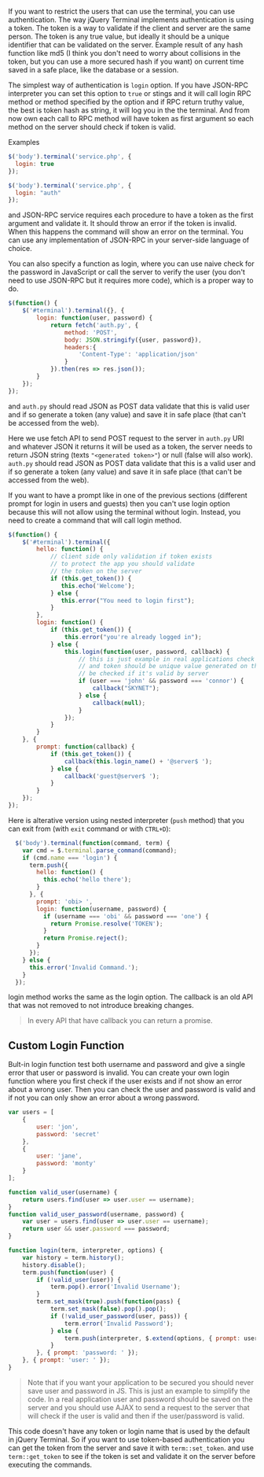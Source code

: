 If you want to restrict the users that can use the terminal, you can use authentication. The way jQuery Terminal implements authentication is using a token. The token is a way to validate if the client and server are the same person. The token is any true value, but ideally it should be a unique identifier that can be validated on the server. Example result of any hash function like md5 (I think you don't need to worry about collisions in the token, but you can use a more secured hash if you want) on current time saved in a safe place, like the database or a session.

The simplest way of authentication is `login` option. If you have JSON-RPC interpreter you can set this option to `true` or stings and it will call login RPC method or method specified by the option and if RPC return truthy value, the best is token hash as string, it
will log you in the the terminal. And from now own each call to RPC method will have token as first argument so each method on the server should check if token is valid.

Examples
```javascript
$('body').terminal('service.php', {
  login: true
});
```

```javascript
$('body').terminal('service.php', {
  login: "auth"
});
```


and JSON-RPC service requires each procedure to have a token as the first argument and validate it. It should throw an error if the token is invalid. When this happens the command will show an error on the terminal. You can use any implementation of JSON-RPC in your server-side language of choice.

You can also specify a function as login, where you can use naive check for the password in JavaScript or call the server to verify the user (you don't need to use JSON-RPC but it requires more code), which is a proper way to do.

```javascript
$(function() {
    $('#terminal').terminal({}, {
        login: function(user, password) {
            return fetch('auth.py', {
                method: 'POST',
                body: JSON.stringify({user, password}),
                headers:{
                    'Content-Type': 'application/json'
                }
            }).then(res => res.json());
        }
    });
});
```
and `auth.py` should read JSON as POST data validate that this is valid user and if so generate a token (any value) and save it in safe place (that can't be accessed from the web).

Here we use fetch API to send POST request to the server in `auth.py` URI and whatever JSON it returns it will be used as a token, the server needs to return JSON string (texts `"<generated token>"`) or null (false will also work). `auth.py` should read JSON as POST data validate that this is a valid user and if so generate a token (any value) and save it in safe place (that can't be accessed from the web).

If you want to have a prompt like in one of the previous sections (different prompt for login in users and guests) then you can't use login option because this will not
allow using the terminal without login. Instead, you need to create a command that will call login method.

```javascript
$(function() {
    $('#terminal').terminal({
        hello: function() {
            // client side only validation if token exists
            // to protect the app you should validate
            // the token on the server
            if (this.get_token()) {
               this.echo('Welcome');
            } else {
               this.error("You need to login first");
            }
        },
        login: function() {
            if (this.get_token()) {
                this.error("you're already logged in");
            } else {
                this.login(function(user, password, callback) {
                    // this is just example in real applications check need to be on the server
                    // and token should be unique value generated on the server that you can
                    // be checked if it's valid by server
                    if (user === 'john' && password === 'connor') {
                        callback("SKYNET");
                    } else {
                        callback(null);
                    }
                });
            }
        }
    }, {
        prompt: function(callback) {
            if (this.get_token()) {
                callback(this.login_name() + '@server$ ');
            } else {
                callback('guest@server$ ');
            }
        }
    });
});
```

Here is alterative version using nested interpreter (`push` method) that you can exit from (with `exit` command or with `CTRL+D`):

```javascript
  $('body').terminal(function(command, term) {
    var cmd = $.terminal.parse_command(command);
    if (cmd.name === 'login') {
      term.push({
        hello: function() {
          this.echo('hello there');
        }
      }, {
        prompt: 'obi> ',
        login: function(username, password) {
          if (username === 'obi' && password === 'one') {
            return Promise.resolve('TOKEN');
          }
          return Promise.reject();
        }
      });
    } else {
      this.error('Invalid Command.');
    }
  });
```

login method works the same as the login option. The callback is an old API that was not removed to not introduce breaking changes.

> In every API that have callback you can return a promise.

## Custom Login Function

Bult-in login function test both username and password and give a single error that user or password is invalid.
You can create your own login function where you first check if the user exists and if not show an error about a wrong user.
Then you can check the user and password is valid and if not you can only show an error about a wrong password.

```javascript
var users = [
    {
        user: 'jon',
        password: 'secret'
    },
    {
        user: 'jane',
        password: 'monty'
    }
];

function valid_user(username) {
    return users.find(user => user.user == username);
}
function valid_user_password(username, password) {
    var user = users.find(user => user.user == username);
    return user && user.password === password;
}

function login(term, interpreter, options) {
    var history = term.history();
    history.disable();
    term.push(function(user) {
        if (!valid_user(user)) {
            term.pop().error('Invalid Username');
        }
        term.set_mask(true).push(function(pass) {
            term.set_mask(false).pop().pop();
            if (!valid_user_password(user, pass)) {
                term.error('Invalid Password');
            } else {
                term.push(interpreter, $.extend(options, { prompt: user + '@~ ' }));
            }
        }, { prompt: 'password: ' });
    }, { prompt: 'user: ' });
}
```

> Note that if you want your application to be secured you should never save user and password in JS. This is just an example to simplify the code. In a real application user and password should be saved on the server and you should use AJAX to send a request to the server that will check if the user is valid and then if the user/password is valid.

This code doesn't have any token or login name that is used by the default in jQuery Terminal. So if you want to use token-based authentication you can get the token from the server and save it with `term::set_token`. and use `term::get_token` to see if the token is set and validate it on the server before executing the commands.